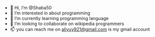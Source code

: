 - 👋 Hi, I’m @Shaba50
- 👀 I’m interested in about programming 
- 🌱 I’m currently learning programming language 
- 💞️ I’m looking to collaborate on wikipedia programmers
- 📫 you can reach me on aliyuy921@gmail.com is my gmail account 

<!---
Shaba50/Shaba50 is a ✨ special ✨ repository because its `README.md` (this file) appears on your GitHub profile.
You can click the Preview link to take a look at your changes.
--->
